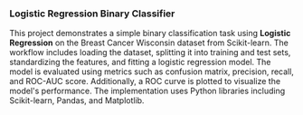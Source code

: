 ### Logistic Regression Binary Classifier
This project demonstrates a simple binary classification task using **Logistic Regression** on the Breast Cancer Wisconsin dataset from Scikit-learn. The workflow includes loading the dataset, splitting it into training and test sets, standardizing the features, and fitting a logistic regression model. The model is evaluated using metrics such as confusion matrix, precision, recall, and ROC-AUC score. Additionally, a ROC curve is plotted to visualize the model's performance. The implementation uses Python libraries including Scikit-learn, Pandas, and Matplotlib.
